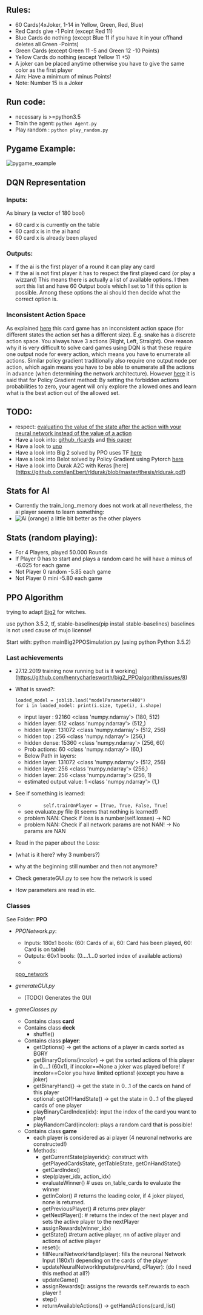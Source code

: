 ## Rules:
*	60 	   Cards(4xJoker, 1-14 in Yellow, Green, Red, Blue)
*	Red    Cards give -1 Point (except Red 11)
*	Blue   Cards do nothing    (except Blue 11 if you have it in your offhand deletes all Green -Points)
*	Green  Cards			   (except Green 11 -5 and Green 12 -10 Points)
* 	Yellow Cards do nothing    (except Yellow 11 +5)
*	A joker can be placed anytime otherwise you have to give the same color as the first player
*	Aim:	Have a minimum of minus Points!
* 	Note: Number 15 is a Joker

## Run code:
* necessary is >=python3.5
* Train the agent: ```python Agent.py```
* Play random    : ```python play_random.py```

## Pygame Example:
![pygame_example](imgs/pygame.gif)

## DQN Representation
### Inputs:
As binary (a vector of 180 bool)
* 60 card x is currently on the table
* 60 card x is in the ai hand
* 60 card x is already been played

### Outputs:
*    If the ai is the first player of a round it can play any card
*    If the ai is not first player it has to respect the first played card (or play a wizzard)
This means there is actually a list of available options. I then sort this list and have 60 Output bools which I set to 1 if this option is possible. Among these options the ai should then decide what the correct option is.

### Inconsistent Action Space
As explained [here](https://ai.stackexchange.com/questions/9491/inconsistent-action-space-in-reinforcement-learning) this card game has an inconsistent action space (for different states the action set has a different size). E.g. snake has a discrete action space. You always have 3 actions (Right, Left, Straight). One reason why it is very difficult to solve card games using DQN is that these require one output node for every action, which means you have to enumerate all actions. Similar policy gradient traditionally also require one output node per action, which again means you have to be able to enumerate all the actions in advance (when determining the network architecture).
However [here](https://discuss.pytorch.org/t/how-to-implement-action-sampling-for-differing-allowed-actions/14481) it is said that for Policy Gradient method: By setting the forbidden actions probabilities to zero, your agent will only explore the allowed ones and learn what is the best action out of the allowed set.

## TODO:
* respect: [evaluating the value of the state after the action with your neural network instead of the value of a action](https://ai.stackexchange.com/questions/16999/dqn-card-game-how-to-represent-the-actions)
* Have a look into: [github_rlcards](https://github.com/datamllab/rlcard) and [this paper](https://arxiv.org/abs/1910.04376)
* Have a look to    [uno](https://github.com/datamllab/rlcard/blob/master/examples/uno_dqn.py)
* Have a look into Big 2 solved by PPO uses TF [here](https://github.com/henrycharlesworth/big2_PPOalgorithm)
* Have a look into Belot solved by Policy Gradient using Pytorch [here](https://github.com/bornabesic/belot/blob/master/players/PlayerRL/policy.py)
* Have a look into Durak A2C with Keras [here] (https://github.com/janEbert/rldurak/blob/master/thesis/rldurak.pdf)

## Stats for AI
* Currently the train_long_memory does not work at all nevertheless, the ai player seems to learn something:
* ![Ai (orange) a little bit better as the other players](imgs/ai_.png)


## Stats (random playing):
* For 4 Players, played 50.000 Rounds
* If Player 0 has to start and plays a random card he will have a minus of -6.025 for each game
* Not Player 0  random	-5.85 each game
* Not Player 0  mini	    -5.80 each game



## PPO Algorithm
trying to adapt [Big2](https://github.com/henrycharlesworth/big2_PPOalgorithm) for witches.

use python 3.5.2, tf, stable-baselines(pip install stable-baselines)
baselines is not used cause of mujo license!

Start with:
python mainBig2PPOSimulation.py (using python Python 3.5.2)

### Last achievements
* 27.12.2019 training now running but is it working](https://github.com/henrycharlesworth/big2_PPOalgorithm/issues/8)
* What is saved?:
	```
	loaded_model = joblib.load("modelParameters400")
	for i in loaded_model: print(i.size, type(i), i.shape)
	```

	* input layer : 92160 <class 'numpy.ndarray'> (180, 512)  
	* hidden layer: 512 <class 'numpy.ndarray'> (512,)
	* hidden layer: 131072 <class 'numpy.ndarray'> (512, 256)
	* hidden top  : 256 <class 'numpy.ndarray'> (256,)
	* hidden dense: 15360 <class 'numpy.ndarray'> (256, 60)
	* Prob actions: 60 <class 'numpy.ndarray'> (60,)
	* Below Path in layers:
	* hidden layer: 131072 <class 'numpy.ndarray'> (512, 256)
	* hidden layer: 256 <class 'numpy.ndarray'> (256,)
	* hidden layer: 256 <class 'numpy.ndarray'> (256, 1)
	* estimated output value: 1 <class 'numpy.ndarray'> (1,)

* See if something is learned:
	+ ```		self.trainOnPlayer = [True, True, False, True]```
	+ see evaluate.py file (it seems that nothing is learned!)
	+ problem NAN: Check if loss is a number(self.losses) -> NO
	+ problem NAN: Check if all network params are not NAN! -> No params are NAN

* Read in the paper about the Loss:
* (what is it here? why 3 numbers?)
* why at the beginning still number and then not anymore?

* Check generateGUI.py to see how the network is used
* How parameters are read in etc.

### Classes
See Folder: **PPO**

* *PPONetwork.py*:
	+ Inputs:  180x1 bools: (60: Cards of ai, 60: Card has been played, 60: Card is on table)
	+ Outputs: 60x1  bools: (0....1...0 sorted index of available actions)
	+
	[ppo_network](imgs/network.png)

* *generateGUI.py*
	+ (TODO) Generates the GUI

* *gameClasses.py*
	+ Contains class **card**
	+ Contains class **deck**
		- shuffle()
	+ Contains class **player**:
		- getOptions() -> get the actions of a player in cards sorted as BGRY
		- getBinaryOptions(incolor) -> get the sorted actions of this player in 0....1 (60x1), if incolor==None a joker was played before! if incolor==Color you have limited options! (except you have a joker)
		- getBinaryHand() -> get the state in 0...1 of the cards on hand of this player
		- optional: getOffHandState() -> get the state in 0...1 of the played cards of one player
		- playBinaryCardIndex(idx): input the index of the card you want to play!
		- playRandomCard(incolor):  plays a random card that is possible!
	+ Contains class **game**
		+ each player is considered as ai player (4 neuronal networks are constructed!)
		+ Methods:
			- getCurrentState(playeridx): construct with getPlayedCardsState, getTableState, getOnHandState()
			- getCardIndex()
			- step(player_idx, action_idx)
			- evaluateWinner() # uses on_table_cards to evaluate the winner
			- getInColor()    # returns the leading color, if 4 joker played, none is returned.
			- getPreviousPlayer() # returns prev player
			- getNextPlayer(): # returns the index of the next player and sets the active player to the nextPlayer
			- assignRewards(winner_idx)
			- getState() #return active player, nn of active player and actions of active player
			- reset():
			- fillNeuralNetworkHand(player): fills the neuronal Network Input (180x1) depending on the cards of the player
			- updateNeuralNetworkInputs(prevHand, cPlayer): (do I need this method at all?)
			- updateGame()
			- assignRewards(): assigns the rewards self.rewards to each player !
			- step()
			- returnAvailableActions() -> getHandActions(card_list)
